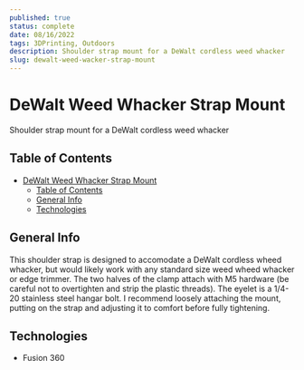 ```yaml
---
published: true
status: complete
date: 08/16/2022
tags: 3DPrinting, Outdoors
description: Shoulder strap mount for a DeWalt cordless weed whacker
slug: dewalt-weed-wacker-strap-mount
---
```

# DeWalt Weed Whacker Strap Mount
Shoulder strap mount for a DeWalt cordless weed whacker

## Table of Contents
- [DeWalt Weed Whacker Strap Mount](#dewalt-weed-whacker-strap-mount)
  - [Table of Contents](#table-of-contents)
  - [General Info](#general-info)
  - [Technologies](#technologies)

## General Info
This shoulder strap is designed to accomodate a DeWalt cordless wheed whacker, but would likely work with any standard size weed wheed whacker or edge trimmer. The two halves of the clamp attach with M5 hardware (be careful not to overtighten and strip the plastic threads). The eyelet is a 1/4-20 stainless steel hangar bolt. I recommend loosely attaching the mount, putting on the strap and adjusting it to comfort before fully tightening.

## Technologies
- Fusion 360